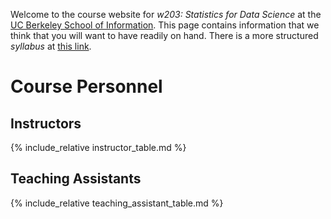 Welcome to the course website for *w203: Statistics for Data Science* at the [UC Berkeley School of Information](https://www.ischool.berkeley.edu). This page contains information that we think that you will want to have readily on hand. There is a more structured *syllabus* at [this link](./syllabus). 

# Course Personnel 

## Instructors 

{% include_relative instructor_table.md %}

## Teaching Assistants 

{% include_relative teaching_assistant_table.md %}

